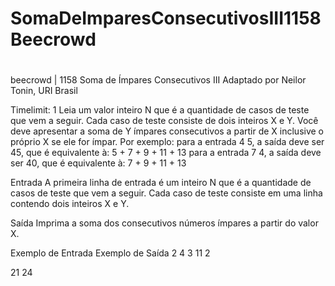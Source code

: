 # SomaDeImparesConsecutivosIII1158Beecrowd
#
#
beecrowd | 1158
Soma de Ímpares Consecutivos III
Adaptado por Neilor Tonin, URI  Brasil

Timelimit: 1
Leia um valor inteiro N que é a quantidade de casos de teste que vem a seguir. Cada caso de teste consiste de dois inteiros X e Y. Você deve apresentar a soma de Y ímpares consecutivos a partir de X inclusive o próprio X se ele for ímpar. Por exemplo:
para a entrada 4 5, a saída deve ser 45, que é equivalente à: 5 + 7 + 9 + 11 + 13
para a entrada 7 4, a saída deve ser 40, que é equivalente à: 7 + 9 + 11 + 13

Entrada
A primeira linha de entrada é um inteiro N que é a quantidade de casos de teste que vem a seguir. Cada caso de teste consiste em uma linha contendo dois inteiros X e Y.

Saída
Imprima a soma dos consecutivos números ímpares a partir do valor X.

Exemplo de Entrada	Exemplo de Saída
2
4 3
11 2

21
24
